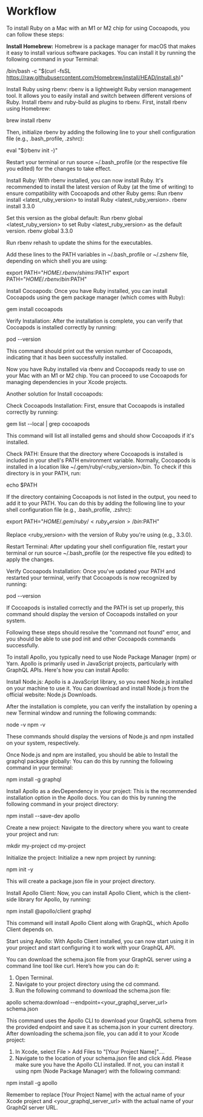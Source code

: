 # Workflow

To install Ruby on a Mac with an M1 or M2 chip for using Cocoapods, you can follow these steps:

**Install Homebrew:** Homebrew is a package manager for macOS that makes it easy to install various software packages. You can install it by running the following command in your Terminal:

/bin/bash -c "$(curl -fsSL https://raw.githubusercontent.com/Homebrew/install/HEAD/install.sh)"

Install Ruby using rbenv: rbenv is a lightweight Ruby version management tool. It allows you to easily install and switch between different versions of Ruby. Install rbenv and ruby-build as plugins to rbenv. First, install rbenv using Homebrew:

brew install rbenv

Then, initialize rbenv by adding the following line to your shell configuration file (e.g., .bash_profile, .zshrc):

eval "$(rbenv init -)"

Restart your terminal or run source ~/.bash_profile (or the respective file you edited) for the changes to take effect.

Install Ruby: With rbenv installed, you can now install Ruby. It's recommended to install the latest version of Ruby (at the time of writing) to ensure compatibility with Cocoapods and other Ruby gems:
Run rbenv install <latest_ruby_version> to install Ruby <latest_ruby_version>.
rbenv install 3.3.0

Set this version as the global default:
Run rbenv global <latest_ruby_version> to set Ruby <latest_ruby_version> as the default version.
rbenv global 3.3.0

Run rbenv rehash to update the shims for the executables.

Add these lines to the PATH variables in ~/.bash_profile or ~/.zshenv file, depending on
which shell you are using:

export PATH="$HOME/.rbenv/shims:$PATH"
export PATH="$HOME/.rbenv/bin:$PATH"

Install Cocoapods: Once you have Ruby installed, you can install Cocoapods using the gem package manager (which comes with Ruby):

gem install cocoapods

Verify Installation: After the installation is complete, you can verify that Cocoapods is installed correctly by running:

pod --version

This command should print out the version number of Cocoapods, indicating that it has been successfully installed.

Now you have Ruby installed via rbenv and Cocoapods ready to use on your Mac with an M1 or M2 chip. You can proceed to use Cocoapods for managing dependencies in your Xcode projects.

Another solution for Install cocoapods:

Check Cocoapods Installation: First, ensure that Cocoapods is installed correctly by running:

gem list --local | grep cocoapods

This command will list all installed gems and should show Cocoapods if it's installed.

Check PATH: Ensure that the directory where Cocoapods is installed is included in your shell's PATH environment variable. Normally, Cocoapods is installed in a location like ~/.gem/ruby/<ruby_version>/bin. To check if this directory is in your PATH, run:

echo $PATH

If the directory containing Cocoapods is not listed in the output, you need to add it to your PATH. You can do this by adding the following line to your shell configuration file (e.g., .bash_profile, .zshrc):

export PATH="$HOME/.gem/ruby/<ruby_version>/bin:$PATH"

Replace <ruby_version> with the version of Ruby you're using (e.g., 3.3.0).

Restart Terminal: After updating your shell configuration file, restart your terminal or run source ~/.bash_profile (or the respective file you edited) to apply the changes.

Verify Cocoapods Installation: Once you've updated your PATH and restarted your terminal, verify that Cocoapods is now recognized by running:

pod --version

If Cocoapods is installed correctly and the PATH is set up properly, this command should display the version of Cocoapods installed on your system.

Following these steps should resolve the "command not found" error, and you should be able to use pod init and other Cocoapods commands successfully.

To install Apollo, you typically need to use Node Package Manager (npm) or Yarn. Apollo is primarily used in JavaScript projects, particularly with GraphQL APIs. Here's how you can install Apollo:

Install Node.js: Apollo is a JavaScript library, so you need Node.js installed on your machine to use it. You can download and install Node.js from the official website: Node.js Downloads.

After the installation is complete, you can verify the installation by opening a new Terminal window and
running the following commands:

node -v
npm -v

These commands should display the versions of Node.js and npm installed on your system, respectively.

Once Node.js and npm are installed, you should be able to Install the graphql package globally: You can do this by running the following command in your
terminal:

npm install -g graphql

Install Apollo as a devDependency in your project: This is the recommended installation option in the
Apollo docs. You can do this by running the following command in your project directory:

npm install --save-dev apollo

Create a new project: Navigate to the directory where you want to create your project and run:

mkdir my-project
cd my-project

Initialize the project: Initialize a new npm project by running:

npm init -y

This will create a package.json file in your project directory.

Install Apollo Client: Now, you can install Apollo Client, which is the client-side library for Apollo, by running:

npm install @apollo/client graphql

This command will install Apollo Client along with GraphQL, which Apollo Client depends on.

Start using Apollo: With Apollo Client installed, you can now start using it in your project and start configuring it to work with your GraphQL API.

You can download the schema.json file from your GraphQL server using a command line tool like curl.
Here’s how you can do it:
1. Open Terminal.
2. Navigate to your project directory using the cd command.
3. Run the following command to download the schema.json file:

apollo schema:download --endpoint=<your_graphql_server_url> schema.json

This command uses the Apollo CLI to download your GraphQL schema from the provided endpoint and save it
as schema.json in your current directory.
After downloading the schema.json file, you can add it to your Xcode project:
1. In Xcode, select File > Add Files to "[Your Project Name]"....
2. Navigate to the location of your schema.json file and click Add.
Please make sure you have the Apollo CLI installed. If not, you can install it using npm (Node Package Manager) with the following command:

npm install -g apollo

Remember to replace [Your Project Name] with the actual name of your Xcode project and <your_graphql_server_url> with the actual name of your GraphQl server URL.

